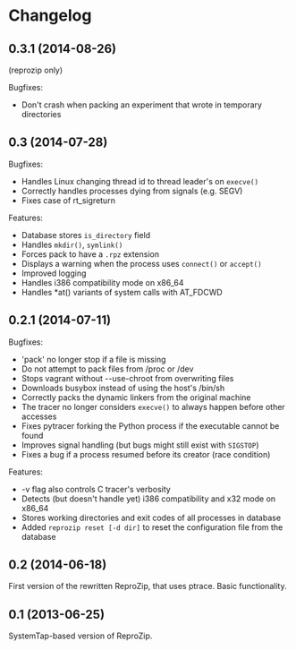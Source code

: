 Changelog
=========

0.3.1 (2014-08-26)
------------------

(reprozip only)

Bugfixes:
* Don't crash when packing an experiment that wrote in temporary directories

0.3 (2014-07-28)
----------------

Bugfixes:
* Handles Linux changing thread id to thread leader's on `execve()`
* Correctly handles processes dying from signals (e.g. SEGV)
* Fixes case of rt_sigreturn

Features:
* Database stores `is_directory` field
* Handles `mkdir()`, `symlink()`
* Forces pack to have a `.rpz` extension
* Displays a warning when the process uses `connect()` or `accept()`
* Improved logging
* Handles i386 compatibility mode on x86_64
* Handles *at() variants of system calls with AT_FDCWD

0.2.1 (2014-07-11)
------------------

Bugfixes:
* 'pack' no longer stop if a file is missing
* Do not attempt to pack files from /proc or /dev
* Stops vagrant without --use-chroot from overwriting files
* Downloads busybox instead of using the host's /bin/sh
* Correctly packs the dynamic linkers from the original machine
* The tracer no longer considers `execve()` to always happen before other accesses
* Fixes pytracer forking the Python process if the executable cannot be found
* Improves signal handling (but bugs might still exist with `SIGSTOP`)
* Fixes a bug if a process resumed before its creator (race condition)

Features:
* -v flag also controls C tracer's verbosity
* Detects (but doesn't handle yet) i386 compatibility and x32 mode on x86_64
* Stores working directories and exit codes of all processes in database
* Added `reprozip reset [-d dir]` to reset the configuration file from the database

0.2 (2014-06-18)
----------------

First version of the rewritten ReproZip, that uses ptrace. Basic functionality.

0.1 (2013-06-25)
----------------

SystemTap-based version of ReproZip.
